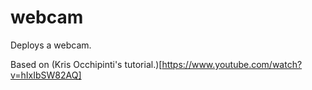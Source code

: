 # webcam
Deploys a webcam.

Based on (Kris Occhipinti's tutorial.)[https://www.youtube.com/watch?v=hIxIbSW82AQ]
